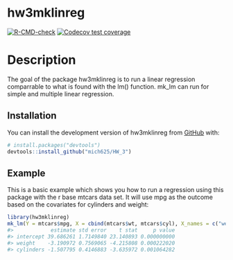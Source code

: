 
<!-- README.md is generated from README.Rmd. Please edit that file -->

# hw3mklinreg

<!-- badges: start -->

[![R-CMD-check](https://github.com/mich625/HW_4/actions/workflows/R-CMD-check.yaml/badge.svg)](https://github.com/mich625/HW_4/actions/workflows/R-CMD-check.yaml)
[![Codecov test
coverage](https://codecov.io/gh/mich625/HW_4/branch/main/graph/badge.svg)](https://app.codecov.io/gh/mich625/HW_4?branch=main)
<!-- badges: end -->

# Description

The goal of the package hw3mklinreg is to run a linear regression
comparrable to what is found with the lm() function. mk_lm can run for
simple and multiple linear regression.

## Installation

You can install the development version of hw3mklinreg from
[GitHub](https://github.com/) with:

``` r
# install.packages("devtools")
devtools::install_github("mich625/HW_3")
```

## Example

This is a basic example which shows you how to run a regression using
this package with the r base mtcars data set. It will use mpg as the
outcome based on the covariates for cylinders and weight:

``` r
library(hw3mklinreg)
mk_lm(Y = mtcars$mpg, X = cbind(mtcars$wt, mtcars$cyl), X_names = c("weight", "cylinders"))
#>            estimate std error    t stat     p value
#> intercept 39.686261 1.7149840 23.140893 0.000000000
#> weight    -3.190972 0.7569065 -4.215808 0.000222020
#> cylinders -1.507795 0.4146883 -3.635972 0.001064282
```
